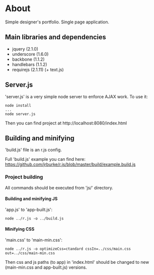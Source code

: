 # About

Simple designer's portfolio. Single page application.

## Main libraries and dependencies

- jquery (2.1.0)
- underscore (1.6.0)
- backbone (1.1.2)
- handlebars (1.1.2)
- requirejs (2.1.11) (+ text.js)

## Server.js

'server.js' is a very simple node server to enforce AJAX work.
To use it:
```
node install
...
node server.js
```

Then you can find project at http://localhost:8080/index.html


## Building and minifying

'build.js' file is an r.js config.

Full 'build.js' example you can find here: <https://github.com/jrburke/r.js/blob/master/build/example.build.js>

### Project building

All commands should be executed from 'js/' directory.

#### Building and minifying JS

'app.js' to 'app-built.js':

```
node ../r.js -o ../build.js
```

#### Minifying CSS

'main.css' to 'main-min.css':

```
node ../r.js -o optimizeCss=ctandard cssIn=../css/main.css out=../css/main-min.css
```

Then css and js paths (to app) in 'index.html' should be changed to new (main-min.css and app-built.js) versions.
 